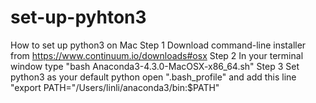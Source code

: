 # set-up-pyhton3
How to set up python3 on Mac
Step 1
Download command-line installer from https://www.continuum.io/downloads#osx
Step 2
In your terminal window type "bash Anaconda3-4.3.0-MacOSX-x86_64.sh"
Step 3
Set python3 as your default python
open ".bash_profile" and add this line "export PATH="/Users/linli/anaconda3/bin:$PATH"
